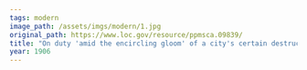 ```yaml
---
tags: modern
image_path: /assets/imgs/modern/1.jpg
original_path: https://www.loc.gov/resource/ppmsca.09839/
title: "On duty 'amid the encircling gloom' of a city's certain destruction. Magnificent fire scene near Union Ferry Bldg. San Francisco, U.S.A."
year: 1906
---
```



